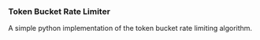 ### Token Bucket Rate Limiter

A simple python implementation of the token bucket rate limiting algorithm.